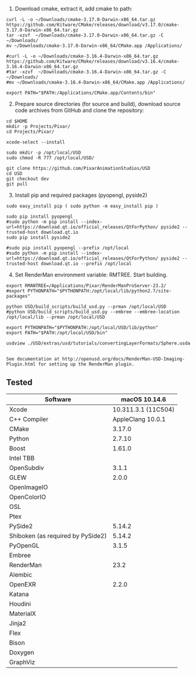 1) Download cmake, extract it, add cmake to path:
```
curl -L -o ~/Downloads/cmake-3.17.0-Darwin-x86_64.tar.gz https://github.com/Kitware/CMake/releases/download/v3.17.0/cmake-3.17.0-Darwin-x86_64.tar.gz
tar -xzvf  ~/Downloads/cmake-3.17.0-Darwin-x86_64.tar.gz -C ~/Downloads/
mv ~/Downloads/cmake-3.17.0-Darwin-x86_64/CMake.app /Applications/

#curl -L -o ~/Downloads/cmake-3.16.4-Darwin-x86_64.tar.gz https://github.com/Kitware/CMake/releases/download/v3.16.4/cmake-3.16.4-Darwin-x86_64.tar.gz
#tar -xzvf  ~/Downloads/cmake-3.16.4-Darwin-x86_64.tar.gz -C ~/Downloads/
#mv ~/Downloads/cmake-3.16.4-Darwin-x86_64/CMake.app /Applications/

export PATH="$PATH:/Applications/CMake.app/Contents/bin"
```

2) Prepare source directories (for source and build), download source code archives from GitHub and clone the repository:
```terminal
cd $HOME
mkdir -p Projects/Pixar/
cd Projects/Pixar/

xcode-select --install

sudo mkdir -p /opt/local/USD
sudo chmod -R 777 /opt/local/USD/

git clone https://github.com/PixarAnimationStudios/USD
cd USD
git checkout dev
git pull
```

3) Install pip and required packages (pyopengl, pyside2)
```terminal
sudo easy_install pip ( sudo python -m easy_install pip )

sudo pip install pyopengl
#sudo python -m pip install --index-url=https://download.qt.io/official_releases/QtForPython/ pyside2 --trusted-host download.qt.io
sudo pip install pyside2

#sudo pip install pyopengl --prefix /opt/local
#sudo python -m pip install --index-url=https://download.qt.io/official_releases/QtForPython/ pyside2 --trusted-host download.qt.io --prefix /opt/local
```

4) Set RenderMan environment variable: RMTREE. Start building.
```terminal
export RMANTREE=/Applications/Pixar/RenderManProServer-23.2/
#export PYTHONPATH="$PYTHONPATH:/opt/local/lib/python2.7/site-packages"

python USD/build_scripts/build_usd.py --prman /opt/local/USD
#python USD/build_scripts/build_usd.py --embree --embree-location /opt/local/lib --prman /opt/local/USD

export PYTHONPATH="$PYTHONPATH:/opt/local/USD/lib/python"
export PATH="$PATH:/opt/local/USD/bin"

usdview ./USD/extras/usd/tutorials/convertingLayerFormats/Sphere.usda


See documentation at http://openusd.org/docs/RenderMan-USD-Imaging-Plugin.html for setting up the RenderMan plugin.
```


## Tested

| Software      | macOS 10.14.6 |
| ------------- | ------------ |
| Xcode         | 10.311.3.1 (11C504) |
| C++ Compiler  | AppleClang 10.0.1 |
| CMake         | 3.17.0       |
| Python        | 2.7.10       |
| Boost         | 1.61.0       |
| Intel TBB     |              |
| OpenSubdiv    | 3.1.1        |
| GLEW          | 2.0.0        |
| OpenImageIO   |              |
| OpenColorIO   |              |
| OSL           |              |
| Ptex          |              |
| PySide2       | 5.14.2       |
| Shiboken (as required by PySide2) | 5.14.2       |
| PyOpenGL      | 3.1.5        |
| Embree        |              |
| RenderMan     | 23.2         |
| Alembic       |              |
| OpenEXR       | 2.2.0        |
| Katana        |              |
| Houdini       |              |
| MaterialX     |              |
| Jinja2        |              |
| Flex          |              |
| Bison         |              |
| Doxygen       |              |
| GraphViz      |              |
